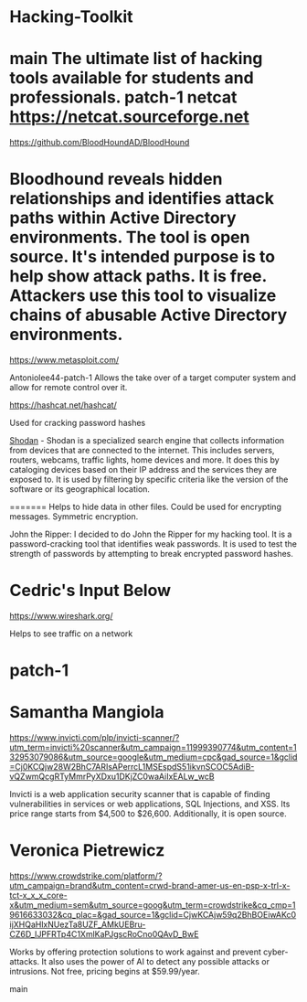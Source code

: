 # Hacking-Toolkit
main
The ultimate list of hacking tools available for students and professionals. 
patch-1
netcat https://netcat.sourceforge.net
=======

https://github.com/BloodHoundAD/BloodHound

Bloodhound reveals hidden relationships and identifies attack paths within Active Directory environments. The tool is open source. It's intended purpose is to help show attack paths. It is free. Attackers use this tool to visualize chains of abusable Active Directory environments.
=======
https://www.metasploit.com/ 

Antoniolee44-patch-1
Allows the take over of a target computer system and allow for remote control over it.


https://hashcat.net/hashcat/

Used for cracking password hashes

[Shodan](https://www.shodan.io/) - Shodan is a specialized search engine that collects information from devices that are connected to the internet. This includes servers, routers, webcams, traffic lights, home devices and more. It does this by cataloging devices based on their IP address and the services they are exposed to. It is used by filtering by specific criteria like the version of the software or its geographical location. 




=======
Helps to hide data in other files. Could be used for encrypting messages. Symmetric encryption. 


John the Ripper:
I decided to do John the Ripper for my hacking tool. It is a password-cracking tool that identifies weak passwords. It is used to test the strength of passwords by attempting to break encrypted password hashes.

# Cedric's Input Below

https://www.wireshark.org/

Helps to see traffic on a network

patch-1
=======



# Samantha Mangiola
https://www.invicti.com/plp/invicti-scanner/?utm_term=invicti%20scanner&utm_campaign=11999390774&utm_content=132953079086&utm_source=google&utm_medium=cpc&gad_source=1&gclid=Cj0KCQjw28W2BhC7ARIsAPerrcL1MSEspdS51ikvnSCOC5AdiB-vQZwmQcgRTyMmrPyXDxu1DKjZC0waAiIxEALw_wcB

Invicti is a web application security scanner that is capable of finding vulnerabilities in services or web applications, SQL Injections, and XSS. Its price range starts from $4,500 to $26,600. Additionally, it is open source. 

# Veronica Pietrewicz

https://www.crowdstrike.com/platform/?utm_campaign=brand&utm_content=crwd-brand-amer-us-en-psp-x-trl-x-tct-x_x_x_core-x&utm_medium=sem&utm_source=goog&utm_term=crowdstrike&cq_cmp=19616633032&cq_plac=&gad_source=1&gclid=CjwKCAjw59q2BhBOEiwAKc0ijXHQaHlxNUezTa8UZF_AMkUEBru-CZ6D_IJPFRTp4C1XmlKaPJgscRoCno0QAvD_BwE

Works by offering protection solutions to work against and prevent cyber-attacks. It also uses the power of AI to detect any possible attacks or intrusions. Not free, pricing begins at $59.99/year.

main
